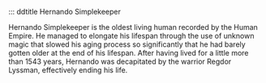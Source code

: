 ::: ddtitle Hernando Simplekeeper

Hernando Simplekeeper is the oldest living human recorded by the Human Empire. He managed to elongate his lifespan through the use of unknown magic that slowed his aging process so significantly that he had barely gotten older at the end of his lifespan. After having lived for a little more than 1543 years, Hernando was decapitated by the warrior Regdor Lyssman, effectively ending his life.